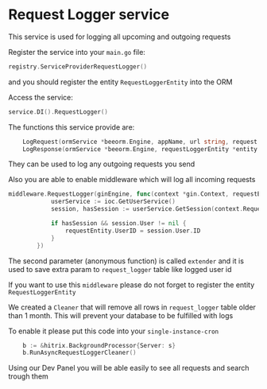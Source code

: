 # Request Logger service

This service is used for logging all upcoming and outgoing requests

Register the service into your `main.go` file:
```go
registry.ServiceProviderRequestLogger()
```
and you should register the entity `RequestLoggerEntity` into the ORM

Access the service:
```go
service.DI().RequestLogger()
```

The functions this service provide are:
```go
	LogRequest(ormService *beeorm.Engine, appName, url string, request *http.Request, contentType string) *entity.RequestLoggerEntity
    LogResponse(ormService *beeorm.Engine, requestLoggerEntity *entity.RequestLoggerEntity, responseBody []byte, status int)
```
They can be used to log any outgoing requests you send

Also you are able to enable middleware which will log all incoming requests

```go
middleware.RequestLogger(ginEngine, func(context *gin.Context, requestEntity *entity.RequestLoggerEntity) {
			userService := ioc.GetUserService()
			session, hasSession := userService.GetSession(context.Request.Context())

			if hasSession && session.User != nil {
				requestEntity.UserID = session.User.ID
			}
		})
```

The second parameter (anonymous function) is called `extender` and it is used to save extra param to `request_logger` table like logged user id

If you want to use this `middleware` please do not forget to register the entity `RequestLoggerEntity`

We created a `Cleaner` that will remove all rows in `request_logger` table older than 1 month. This will prevent your database to be fulfilled with logs

To enable it please put this code into your `single-instance-cron`

```go
    b := &hitrix.BackgroundProcessor{Server: s}
    b.RunAsyncRequestLoggerCleaner()
```

Using our Dev Panel you will be able easily to see all requests and search trough them